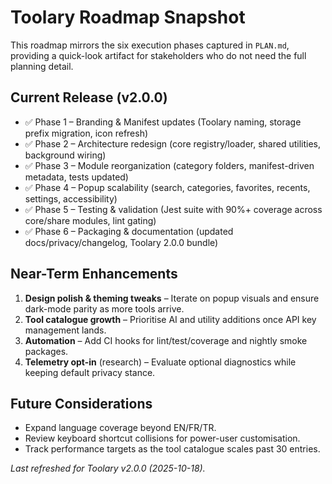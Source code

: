 # Toolary Roadmap Snapshot

This roadmap mirrors the six execution phases captured in `PLAN.md`, providing a quick-look artifact for stakeholders who do not need the full planning detail.

## Current Release (v2.0.0)

- ✅ Phase 1 – Branding & Manifest updates (Toolary naming, storage prefix migration, icon refresh)
- ✅ Phase 2 – Architecture redesign (core registry/loader, shared utilities, background wiring)
- ✅ Phase 3 – Module reorganization (category folders, manifest-driven metadata, tests updated)
- ✅ Phase 4 – Popup scalability (search, categories, favorites, recents, settings, accessibility)
- ✅ Phase 5 – Testing & validation (Jest suite with 90%+ coverage across core/share modules, lint gating)
- ✅ Phase 6 – Packaging & documentation (updated docs/privacy/changelog, Toolary 2.0.0 bundle)

## Near-Term Enhancements

1. **Design polish & theming tweaks** – Iterate on popup visuals and ensure dark-mode parity as more tools arrive.
2. **Tool catalogue growth** – Prioritise AI and utility additions once API key management lands.
3. **Automation** – Add CI hooks for lint/test/coverage and nightly smoke packages.
4. **Telemetry opt-in** (research) – Evaluate optional diagnostics while keeping default privacy stance.

## Future Considerations

- Expand language coverage beyond EN/FR/TR.
- Review keyboard shortcut collisions for power-user customisation.
- Track performance targets as the tool catalogue scales past 30 entries.

_Last refreshed for Toolary v2.0.0 (2025-10-18)._
